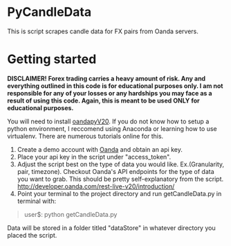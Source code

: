 # PyCandleData
This is script scrapes candle data for FX pairs from Oanda servers.

# Getting started
<b>DISCLAIMER! Forex trading carries a heavy amount of risk. Any and everything outlined in this code is for educational purposes only. I am not responsible for any of your losses or any hardships you may face as a result of using this code. Again, this is meant to be used ONLY for educational purposes.</b>

You will need to install <a href="https://github.com/hootnot/oanda-api-v20">oandapyV20</a>.
If you do not know how to setup a python environment, I reccomend using Anaconda or learning how to use virtualenv. There are numerous tutorials online for this.


1. Create a demo account with <a href="https://oanda.com">Oanda</a> and obtain an api key.
2. Place your api key in the script under "access_token".
3. Adjust the script best on the type of data you would like. Ex.(Granularity, pair, timezone). Checkout Oanda's API endpoints for the type of data you want to grab. This should be pretty self-explanatory from the script. http://developer.oanda.com/rest-live-v20/introduction/
3. Point your terminal to the project directory and run getCandleData.py in terminal with:

> user$: python getCandleData.py

Data will be stored in a folder titled "dataStore" in whatever directory you placed the script.
